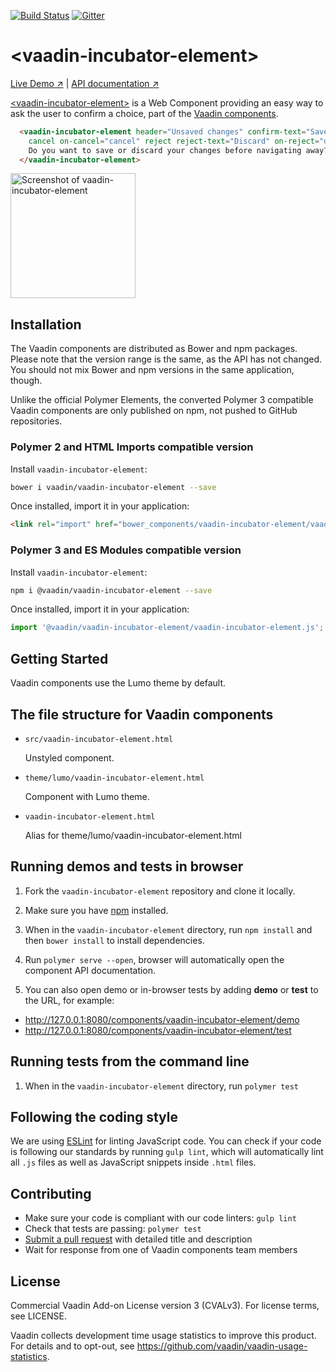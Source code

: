 [![Build Status](https://travis-ci.org/vaadin/vaadin-incubator-element.svg?branch=master)](https://travis-ci.org/vaadin/vaadin-incubator-element)
[![Gitter](https://badges.gitter.im/Join%20Chat.svg)](https://gitter.im/vaadin/web-components?utm_source=badge&utm_medium=badge&utm_campaign=pr-badge)

# &lt;vaadin-incubator-element&gt;

[Live Demo ↗](https://vaadin.com/components/vaadin-incubator-element/html-examples)
|
[API documentation ↗](https://vaadin.com/components/vaadin-incubator-element/html-api)


[&lt;vaadin-incubator-element&gt;](https://vaadin.com/components/vaadin-incubator-element) is a Web Component providing an easy way to ask the user to confirm a choice, part of the [Vaadin components](https://vaadin.com/components).

```html
  <vaadin-incubator-element header="Unsaved changes" confirm-text="Save" on-confirm="save"
    cancel on-cancel="cancel" reject reject-text="Discard" on-reject="discard">
    Do you want to save or discard your changes before navigating away?
  </vaadin-incubator-element>
```

[<img src="https://raw.githubusercontent.com/vaadin/vaadin-incubator-element/master/screenshot.png" width="200" alt="Screenshot of vaadin-incubator-element">](https://vaadin.com/components/vaadin-incubator-element)


## Installation

The Vaadin components are distributed as Bower and npm packages.
Please note that the version range is the same, as the API has not changed.
You should not mix Bower and npm versions in the same application, though.

Unlike the official Polymer Elements, the converted Polymer 3 compatible Vaadin components
are only published on npm, not pushed to GitHub repositories.

### Polymer 2 and HTML Imports compatible version

Install `vaadin-incubator-element`:

```sh
bower i vaadin/vaadin-incubator-element --save
```

Once installed, import it in your application:

```html
<link rel="import" href="bower_components/vaadin-incubator-element/vaadin-incubator-element.html">
```
### Polymer 3 and ES Modules compatible version


Install `vaadin-incubator-element`:

```sh
npm i @vaadin/vaadin-incubator-element --save
```

Once installed, import it in your application:

```js
import '@vaadin/vaadin-incubator-element/vaadin-incubator-element.js';
```

## Getting Started

Vaadin components use the Lumo theme by default.

## The file structure for Vaadin components

- `src/vaadin-incubator-element.html`

  Unstyled component.

- `theme/lumo/vaadin-incubator-element.html`

  Component with Lumo theme.

- `vaadin-incubator-element.html`

  Alias for theme/lumo/vaadin-incubator-element.html


## Running demos and tests in browser

1. Fork the `vaadin-incubator-element` repository and clone it locally.

1. Make sure you have [npm](https://www.npmjs.com/) installed.

1. When in the `vaadin-incubator-element` directory, run `npm install` and then `bower install` to install dependencies.

1. Run `polymer serve --open`, browser will automatically open the component API documentation.

1. You can also open demo or in-browser tests by adding **demo** or **test** to the URL, for example:

  - http://127.0.0.1:8080/components/vaadin-incubator-element/demo
  - http://127.0.0.1:8080/components/vaadin-incubator-element/test


## Running tests from the command line

1. When in the `vaadin-incubator-element` directory, run `polymer test`


## Following the coding style

We are using [ESLint](http://eslint.org/) for linting JavaScript code. You can check if your code is following our standards by running `gulp lint`, which will automatically lint all `.js` files as well as JavaScript snippets inside `.html` files.


## Contributing

  - Make sure your code is compliant with our code linters: `gulp lint`
  - Check that tests are passing: `polymer test`
  - [Submit a pull request](https://www.digitalocean.com/community/tutorials/how-to-create-a-pull-request-on-github) with detailed title and description
  - Wait for response from one of Vaadin components team members


## License

Commercial Vaadin Add-on License version 3 (CVALv3). For license terms, see LICENSE.

Vaadin collects development time usage statistics to improve this product. For details and to opt-out, see https://github.com/vaadin/vaadin-usage-statistics.

